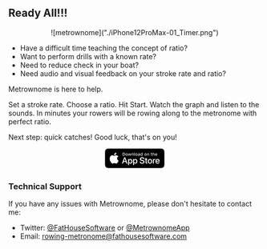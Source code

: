 ## Ready All!!!

<center>![metrownome]("./iPhone12ProMax-01_Timer.png")</center>

- Have a difficult time teaching the concept of ratio?
- Want to perform drills with a known rate?
- Need to reduce check in your boat?
- Need audio and visual feedback on your stroke rate and ratio?

Metrownome is here to help. 

Set a stroke rate. Choose a ratio. Hit Start. 
Watch the graph and listen to the sounds. In minutes your rowers will be rowing along to the metronome with perfect ratio. 

Next step: quick catches! Good luck, that's on you!

<center><a href="https://apps.apple.com/us/app/metrownome-a-rowing-metronome/id561712660"><img src="AppStore.png" alt="Apple App Store Badge"></a></center>

### Technical Support

If you have any issues with Metrownome, please don't hesitate to contact me:
- Twitter: [@FatHouseSoftware](https://twitter.com/FatHouseSW) or [@MetrownomeApp](https://twitter.com/MetrownomeApp)
- Email: [rowing-metronome@fathousesoftware.com](mailto:rowing-metronome@fathousesoftware.com)

